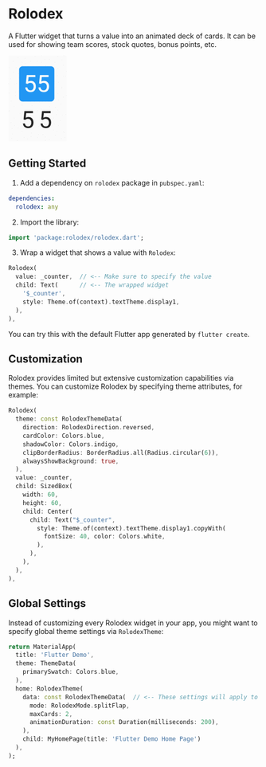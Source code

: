 # Rolodex

A Flutter widget that turns a value into an animated deck of cards.
It can be used for showing team scores, stock quotes, bonus points, etc.

![animated image](https://raw.githubusercontent.com/aryzhov/flutter-rolodex/master/doc/rolodex3.gif)


## Getting Started

1. Add a dependency on `rolodex` package in `pubspec.yaml`:
```yaml
dependencies:
  rolodex: any
```

2. Import the library:
```dart
import 'package:rolodex/rolodex.dart';
```

3. Wrap a widget that shows a value with `Rolodex`:

```dart
Rolodex(
  value: _counter,  // <-- Make sure to specify the value 
  child: Text(      // <-- The wrapped widget
    '$_counter',
    style: Theme.of(context).textTheme.display1,
  ),
),
```

You can try this with the default Flutter app generated by `flutter create`.

## Customization

Rolodex provides limited but extensive customization capabilities via themes. You can customize Rolodex by specifying theme 
attributes, for example:

```dart
Rolodex(
  theme: const RolodexThemeData(
    direction: RolodexDirection.reversed,
    cardColor: Colors.blue,
    shadowColor: Colors.indigo,
    clipBorderRadius: BorderRadius.all(Radius.circular(6)),
    alwaysShowBackground: true,
  ),
  value: _counter,
  child: SizedBox(
    width: 60,
    height: 60,
    child: Center(
      child: Text("$_counter",
        style: Theme.of(context).textTheme.display1.copyWith(
          fontSize: 40, color: Colors.white,
        ),
      ),
    ),
  ),
),
```

## Global Settings

Instead of customizing every Rolodex widget in your app, you might want to specify global theme settings 
via `RolodexTheme`:

```dart
return MaterialApp(
  title: 'Flutter Demo',
  theme: ThemeData(
    primarySwatch: Colors.blue,
  ),
  home: RolodexTheme(
    data: const RolodexThemeData(  // <-- These settings will apply to all Rolodex widgets in the widget tree
      mode: RolodexMode.splitFlap,
      maxCards: 2,
      animationDuration: const Duration(milliseconds: 200),
    ),
    child: MyHomePage(title: 'Flutter Demo Home Page')
  ),
);

```

